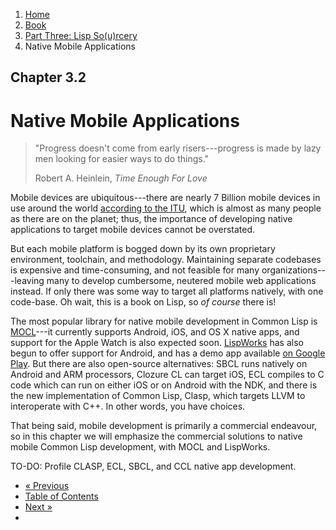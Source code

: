 <ol class="breadcrumb">
  <li><a href="/">Home</a></li>
  <li><a href="/book/">Book</a></li>
  <li><a href="/book/3-0-0-overview/">Part Three: Lisp So(u)rcery</a></li>
  <li class="active">Native Mobile Applications</li>
</ol>

## Chapter 3.2

# Native Mobile Applications

> "Progress doesn't come from early risers---progress is made by lazy men looking for easier ways to do things."
> <footer>Robert A. Heinlein, <em>Time Enough For Love</em></footer>

Mobile devices are ubiquitous---there are nearly 7 Billion mobile devices in use around the world [according to the ITU](http://www.itu.int/en/ITU-D/Statistics/Documents/facts/ICTFactsFigures2014-e.pdf), which is almost as many people as there are on the planet; thus, the importance of developing native applications to target mobile devices cannot be overstated.

But each mobile platform is bogged down by its own proprietary environment, toolchain, and methodology.  Maintaining separate codebases is expensive and time-consuming, and not feasible for many organizations---leaving many to develop cumbersome, neutered mobile web applications instead.  If only there was some way to target all platforms natively, with one code-base.  Oh wait, this is a book on Lisp, so *of course* there is!

The most popular library for native mobile development in Common Lisp is [MOCL](https://wukix.com/mocl)---it currently supports Android, iOS, and OS X native apps, and support for the Apple Watch is also expected soon. [LispWorks](http://www.lispworks.com/news/news31.html) has also begun to offer support for Android, and has a demo app available [on Google Play](https://play.google.com/store/apps/developer?id=LispWorks+Ltd&hl=en).  But there are also open-source alternatives: SBCL runs natively on Android and ARM processors, Clozure CL can target iOS, ECL compiles to C code which can run on either iOS or on Android with the NDK, and there is the new implementation of Common Lisp, Clasp, which targets LLVM to interoperate with C++.  In other words, you have choices.

That being said, mobile development is primarily a commercial endeavour, so in this chapter we will emphasize the commercial solutions to native mobile Common Lisp development, with MOCL and LispWorks.

TO-DO: Profile CLASP, ECL, SBCL, and CCL native app development.

<ul class="pager">
  <li class="previous"><a href="/book/3-01-0-web-apps/">&laquo; Previous</a></li>
  <li><a href="/book/">Table of Contents</a></li>
  <li class="next"><a href="/book/3-03-0-gui/">Next &raquo;</a><li>
</ul>
